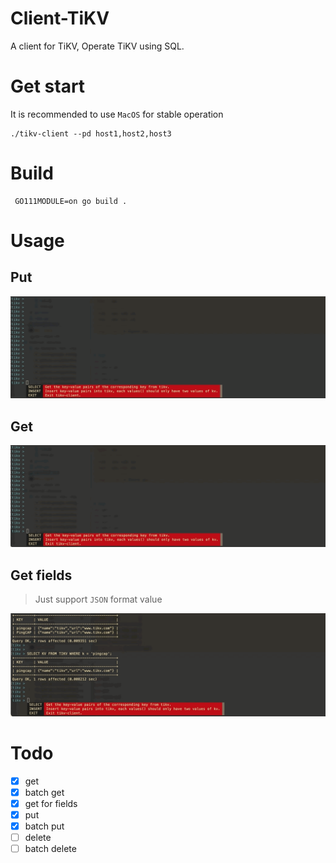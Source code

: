 # Client-TiKV

A client for TiKV, Operate TiKV using SQL.

# Get start
It is recommended to use `MacOS` for stable operation
```shell
./tikv-client --pd host1,host2,host3
```

# Build
```shell
 GO111MODULE=on go build .
```

# Usage

## Put
![image](https://github.com/7yyo/client-tikv/blob/master/gif/batch-put.gif)

## Get
![image](https://github.com/7yyo/client-tikv/blob/master/gif/batch-get.gif)

## Get fields
> Just support `JSON` format value

![image](https://github.com/7yyo/client-tikv/blob/master/gif/batch-get-field.gif)

# Todo
- [x] get
- [x] batch get
- [x] get for fields
- [x] put
- [x] batch put
- [ ] delete
- [ ] batch delete
